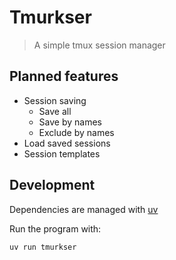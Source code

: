 # Tmurkser

> A simple tmux session manager
 
## Planned features

- Session saving
  - Save all
  - Save by names
  - Exclude by names
- Load saved sessions
- Session templates

## Development

Dependencies are managed with [uv](https://docs.astral.sh/uv/)

Run the program with:

```shell
uv run tmurkser
```
